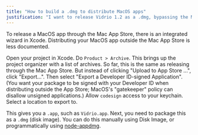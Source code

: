 ```yaml
---
title: "How to build a .dmg to distribute MacOS apps"
justification: "I want to release Vidrio 1.2 as a .dmg, bypassing the Mac App Store."
---
```


To release a MacOS app through the Mac App Store, there is an integrated wizard in Xcode. Distributing your MacOS app outside the Mac App Store is less documented.

Open your project in Xcode. Do `Product > Archive`. This brings up the project organizer with a list of archives. So far, this is the same as releasing through the Mac App Store. But instead of clicking "Upload to App Store ...", click "Export...". Then select "Export a Developer ID-signed Application". (You want your package to be signed with your Developer ID when distributing outside the App Store; MacOS's "gatekeeper" policy can disallow unsigned applications.) Allow `codesign` access to your keychain. Select a location to export to.

This gives you a `.app`, such as `Vidrio.app`. Next, you need to package this as a `.dmg` (disk image). You can do this manually using Disk Image, or programmatically using [node-appdmg](https://github.com/LinusU/node-appdmg).

